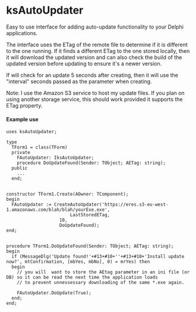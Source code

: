 # ksAutoUpdater
Easy to use interface for adding auto-update functionality to your Delphi applications.

The interface uses the ETag of the remote file to determine if it is different to the one running. If it finds a different ETag to the one stored locally, then it will download the updated version and can also check the build of the updated version before updating to ensure it's a newer version.

If will check for an update 5 seconds after creating, then it will use the "interval" seconds passed as the parameter when creating.

Note: I use the Amazon S3 service to host my update files. If you plan on using another storage service, this should work provided it supports the ETag property.

#### Example use

```
uses ksAutoUpdater;

type
  TForm1 = class(TForm)
  private
    FAutoUpdater: IksAutoUpdater;
    procedure DoUpdateFound(Sender: TObject; AETag: string);
  public
    ...
  end;


constructor TForm1.Create(AOwner: TComponent);
begin
  FAutoUpdater := CreateAutoUpdater('https://eres.s3-eu-west-1.amazonaws.com/blah/blah/yourExe.exe',
	    			    LastStoredETag,
				    10,
				    DoUpdateFound);
end;


procedure TForm1.DoUpdateFound(Sender: TObject; AETag: string);
begin
  if (MessageDlg('Update found!'+#13+#10+''+#13+#10+'Install update now?', mtConfirmation, [mbYes, mbNo], 0) = mrYes) then 
  begin
    // you will  want to store the AEtag parameter in an ini file (or DB) so it can be read the next time the application loads 
    // to prevent unnessessary downloading of the same *.exe again.

    FAutoUpdater.DoUpdate(True);	
  end;
end;

 ```
